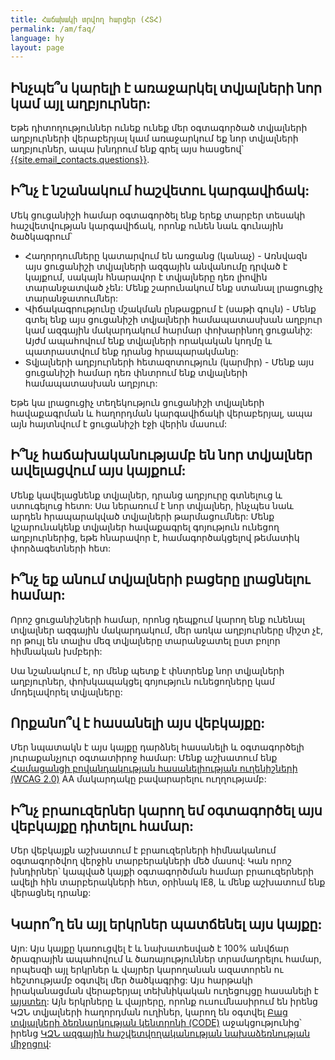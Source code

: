 ```yaml
---
title: Հաճախակի տրվող հարցեր (ՀՏՀ)
permalink: /am/faq/
language: hy
layout: page
---
```


## Ինչպե՞ս կարելի է առաջարկել տվյալների նոր կամ այլ աղբյուրներ:
Եթե դիտողություններ ունեք ունեք մեր օգտագործած տվյալների աղբյուրների վերաբերյալ կամ առաջարկում եք նոր տվյալների աղբյուրներ, ապա խնդրում ենք գրել այս հասցեով՝  <a href="mailto:{{site.email_contacts.questions}}">{{site.email_contacts.questions}}</a>.

## Ի՞նչ է նշանակում հաշվետու կարգավիճակ:
Մեկ ցուցանիշի համար օգտագործել ենք երեք տարբեր տեսակի հաշվետվության կարգավիճակ, որոնք ունեն նաև գունային ծածկագրում՝

* Հաղորդումները կատարվում են առցանց (կանաչ) - Առնվազն այս ցուցանիշի տվյալների ազգային անվանումը դրված է կայքում, սակայն հնարավոր է տվյալները դեռ լիովին տարանջատված չեն: Մենք շարունակում ենք ստանալ լրացուցիչ տարանջատումներ:
* Վիճակագրությունը մշակման ընթացքում է (սաթի գույն) - Մենք գտել ենք այս ցուցանիշի տվյալների համապատասխան աղբյուր կամ ազգային մակարդակում հարմար փոխարինող ցուցանիշ: Այժմ ապահովում ենք տվյալների որակական կողմը և պատրաստվում ենք դրանց հրապարակմանը:
* Տվյալների աղբյուրների հետազոտություն (կարմիր) - Մենք այս ցուցանիշի համար դեռ փնտրում ենք տվյալների համապատասխան աղբյուր:

Եթե կա լրացուցիչ տեղեկություն ցուցանիշի տվյալների հավաքագրման և հաղորդման կարգավիճակի վերաբերյալ, ապա այն հայտնվում է ցուցանիշի էջի վերին մասում:

## Ի՞նչ հաճախականությամբ են նոր տվյալներ ավելացվում այս կայքում:
Մենք կավելացնենք տվյալներ, դրանց աղբյուրը գտնելուց և ստուգելուց հետո: Սա ներառում է նոր տվյալներ, ինչպես նաև արդեն հրապարակված տվյալների թարմացումներ: Մենք կշարունակենք տվյալներ հավաքագրել գոյություն ունեցող աղբյուրներից, եթե հնարավոր է, համագործակցելով թեմատիկ փորձագետների հետ:

## Ի՞նչ եք անում տվյալների բացերը լրացնելու համար:
Որոշ ցուցանիշների համար, որոնց դեպքում կարող ենք ունենալ տվյալներ ազգային մակարդակում, մեր առկա աղբյուրները միշտ չէ, որ թույլ են տալիս մեզ տվյալները տարանջատել ըստ բոլոր հիմնական խմբերի:

Սա նշանակում է, որ մենք պետք է փնտրենք նոր տվյալների աղբյուրներ, փոխկապակցել գոյություն ունեցողները կամ մոդելավորել տվյալները:

## Որքանո՞վ է հասանելի այս վեբկայքը:
Մեր նպատակն է այս կայքը դարձնել հասանելի և օգտագործելի յուրաքանչյուր օգտատիրոջ համար: Մենք աշխատում ենք [Համացանցի բովանդակության հասանելիության ուղենիշների (WCAG 2.0)](https://www.gov.uk/service-manual/helping-people-to-use-your-service/understanding-wcag-20) AA մակարդակը բավարարելու ուղղությամբ:

## Ի՞նչ բրաուզերներ կարող եմ օգտագործել այս վեբկայքը դիտելու համար:
Մեր վեբկայքն աշխատում է բրաուզերների հիմնականում օգտագործվող վերջին տարբերակների մեծ մասով: Կան որոշ խնդիրներ՝ կապված կայքի օգտագործման համար բրաուզերների ավելի հին տարբերակների հետ, օրինակ IE8, և մենք աշխատում ենք վերացնել դրանք:

## Կարո՞ղ են այլ երկրներ պատճենել այս կայքը:
Այո: Այս կայքը կառուցվել է և նախատեսված է 100% անվճար ծրագրային ապահովում և ծառայություններ տրամադրելու համար, որպեսզի այլ երկրներ և վայրեր կարողանան ազատորեն ու հեշտությամբ օգտվել մեր ծածկագրից: Այս հարթակի իրականացման վերաբերյալ տեխնիկական ուղեցույցը հասանելի է [այստեղ](https://open-sdg.readthedocs.io): Այն երկրները և վայրերը, որոնք ուսումնասիրում են իրենց ԿԶՆ տվյալների հաղորդման ուղիներ, կարող են օգտվել  [Բաց տվյալների ձեռնարկության կենտրոնի (CODE)](http://www.opendataenterprise.org/) աջակցությունից՝ իրենց [ԿԶՆ ազգային հաշվետվողականության նախաձեռնության միջոցով](https://www.sdgreporting.org/):
